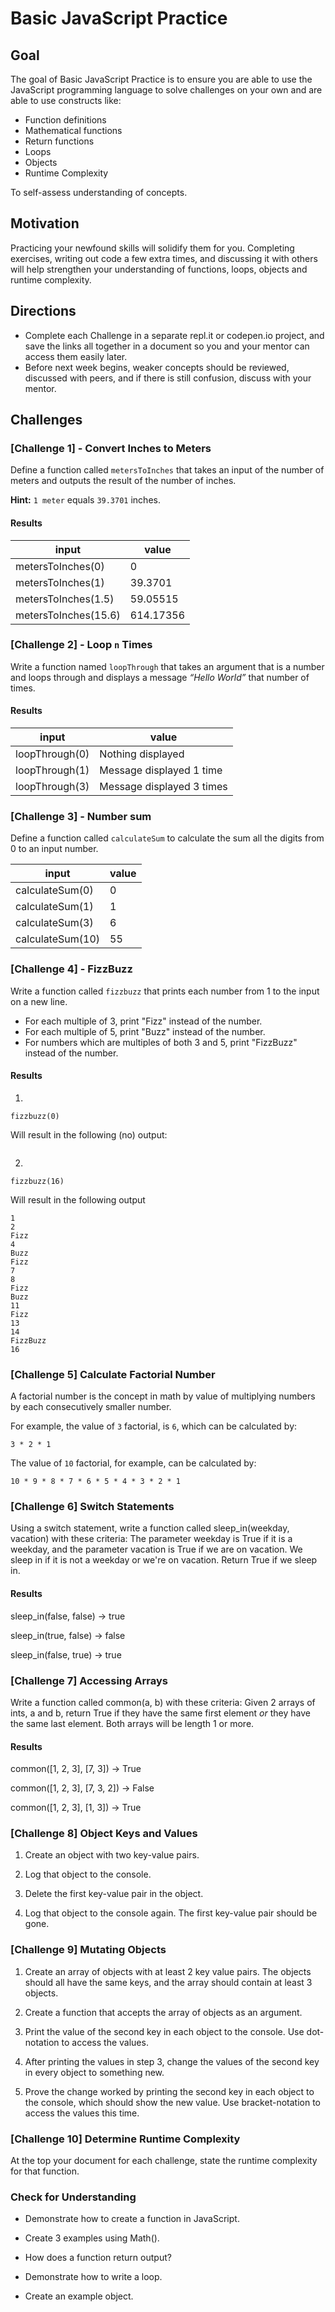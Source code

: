 # Basic JavaScript Practice

## Goal

The goal of Basic JavaScript Practice is to ensure you are able to use the JavaScript programming language to solve challenges on your own and are able to use constructs like:

- Function definitions
- Mathematical functions
- Return functions
- Loops
- Objects
- Runtime Complexity

To self-assess understanding of concepts.

## Motivation

Practicing your newfound skills will solidify them for you. Completing exercises, writing out code a few extra times, and discussing it with others will help strengthen your understanding of functions, loops, objects and runtime complexity.

## Directions

- Complete each Challenge in a separate repl.it or codepen.io project, and save the links all together in a document so you and your mentor can access them easily later.
- Before next week begins, weaker concepts should be reviewed, discussed with peers, and if there is still confusion, discuss with your mentor.

## Challenges

### [Challenge 1] - Convert Inches to Meters

Define a function called `metersToInches` that takes an input of the number of meters and outputs the result of the number of inches.

**Hint:** `1 meter` equals `39.3701` inches.

#### Results

| input                | value     |
| -------------------- | --------- |
| metersToInches(0)    | 0         |
| metersToInches(1)    | 39.3701   |
| metersToInches(1.5)  | 59.05515  |
| metersToInches(15.6) | 614.17356 |

### [Challenge 2] - Loop `n` Times

Write a function named `loopThrough` that takes an argument that is a number and loops through and displays a message _“Hello World”_ that number of times.

#### Results

| input          | value                     |
| -------------- | ------------------------- |
| loopThrough(0) | Nothing displayed         |
| loopThrough(1) | Message displayed 1 time  |
| loopThrough(3) | Message displayed 3 times |

### [Challenge 3] - Number sum

Define a function called `calculateSum` to calculate the sum all the digits from 0 to an input number.

| input            | value |
| ---------------- | ----- |
| calculateSum(0)  | 0     |
| calculateSum(1)  | 1     |
| calculateSum(3)  | 6     |
| calculateSum(10) | 55    |

### [Challenge 4] - FizzBuzz

Write a function called `fizzbuzz` that prints each number from 1 to the input on a new line.

- For each multiple of 3, print "Fizz" instead of the number.
- For each multiple of 5, print "Buzz" instead of the number.
- For numbers which are multiples of both 3 and 5, print "FizzBuzz" instead of the number.

#### Results

1.

```
fizzbuzz(0)
```

Will result in the following (no) output:

```

```

2.

```
fizzbuzz(16)
```

Will result in the following output

```
1
2
Fizz
4
Buzz
Fizz
7
8
Fizz
Buzz
11
Fizz
13
14
FizzBuzz
16
```

### [Challenge 5] Calculate Factorial Number

A factorial number is the concept in math by value of multiplying numbers by each consecutively smaller number.

For example, the value of `3` factorial, is `6`, which can be calculated by:

```
3 * 2 * 1
```

The value of `10` factorial, for example, can be calculated by:

```
10 * 9 * 8 * 7 * 6 * 5 * 4 * 3 * 2 * 1
```

### [Challenge 6] Switch Statements

Using a switch statement, write a function called sleep_in(weekday, vacation) with these criteria:
The parameter weekday is True if it is a weekday, and the parameter vacation is True if we are on vacation. We sleep in if it is not a weekday or we're on vacation. Return True if we sleep in.

#### Results

sleep_in(false, false) → true

sleep_in(true, false) → false

sleep_in(false, true) → true

### [Challenge 7] Accessing Arrays

Write a function called common(a, b) with these criteria:
Given 2 arrays of ints, a and b, return True if they have the same first element _or_ they have the same last element. Both arrays will be length 1 or more.

#### Results

common([1, 2, 3], [7, 3]) → True

common([1, 2, 3], [7, 3, 2]) → False

common([1, 2, 3], [1, 3]) → True

### [Challenge 8] Object Keys and Values

1.  Create an object with two key-value pairs.

2.  Log that object to the console.

3.  Delete the first key-value pair in the object.

4.  Log that object to the console again. The first key-value pair should be gone.

### [Challenge 9] Mutating Objects

1. Create an array of objects with at least 2 key value pairs. The objects should all have the same keys, and the array should contain at least 3 objects.

2. Create a function that accepts the array of objects as an argument.

3. Print the value of the second key in each object to the console. Use dot-notation to access the values.

4. After printing the values in step 3, change the values of the second key in every object to something new.

5. Prove the change worked by printing the second key in each object to the console, which should show the new value. Use bracket-notation to access the values this time.

### [Challenge 10] Determine Runtime Complexity

At the top your document for each challenge, state the runtime complexity for that function.

### Check for Understanding

- Demonstrate how to create a function in JavaScript.

- Create 3 examples using Math().

- How does a function return output?

- Demonstrate how to write a loop.

- Create an example object.
